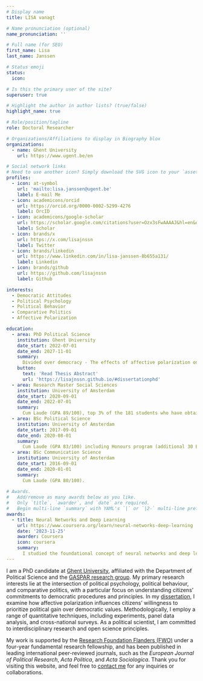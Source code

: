 ```yaml
---
# Display name
title: LISA vanagt

# Name pronunciation (optional)
name_pronunciation: ''

# Full name (for SEO)
first_name: Lisa
last_name: Janssen

# Status emoji
status:
  icon: 

# Is this the primary user of the site?
superuser: true

# Highlight the author in author lists? (true/false)
highlight_name: true

# Role/position/tagline
role: Doctoral Researcher

# Organizations/Affiliations to display in Biography blox
organizations:
  - name: Ghent University
    url: https://www.ugent.be/en

# Social network links
# Need to use another icon? Simply download the SVG icon to your `assets/media/icons/` folder.
profiles:
  - icon: at-symbol
    url: 'mailto:lisa.janssen@ugent.be'
    label: E-mail Me
  - icon: academicons/orcid
    url: https://orcid.org/0000-0002-5299-4276
    label: OrcID
  - icon: academicons/google-scholar
    url: https://scholar.google.com/citations?user=Ozx3sFwAAAAJ&hl=en&oi=sra
    label: Scholar
  - icon: brands/x
    url: https://x.com/lisajnssn
    label: Twitter
  - icon: brands/linkedin
    url: https://www.linkedin.com/in/lisa-janssen-8b655a131/
    label: Linkedin
  - icon: brands/github
    url: https://github.com/lisajnssn
    label: Github

interests:
  - Democratic Attitudes
  - Political Psychology
  - Political Behavior
  - Comparative Politics
  - Affective Polarization

education:
  - area: PhD Political Science
    institution: Ghent University
    date_start: 2022-07-01
    date_end: 2027-11-01
    summary: 
      Divided over democracy - The effects of affective polarization on citizens' democratic attitudes in Europe. Supervised by Prof. Anna Kern (Ghent University) & Prof. Hannah Werner (University of Zürich). 
    button:
      text: 'Read Thesis Abstract'
      url: 'https://lisajnssn.github.io/#dissertationphd'
  - area: Research Master Social Sciences
    institution: University of Amsterdam
    date_start: 2020-09-01
    date_end: 2022-07-01
    summary: 
      Cum Laude (GPA 89/100), top 3% of the 181 students who have obtained their degree between 2016 and 2022 (P97).
  - area: BSc Political Science
    institution: University of Amsterdam
    date_start: 2017-09-01
    date_end: 2020-08-01
    summary:
      Cum Laude (GPA 83/100) including Honours program (additional 30 ECTs at the Vrije Universiteit and University of Amsterdam) (GPA 87/100)
  - area: BSc Communication Science
    institution: University of Amsterdam
    date_start: 2016-09-01
    date_end: 2020-01-01
    summary: 
      Cum Laude (GPA 80/100).
 
# Awards.
#   Add/remove as many awards below as you like.
#   Only `title`, `awarder`, and `date` are required.
#   Begin multi-line `summary` with YAML's `|` or `|2-` multi-line prefix and indent 2 spaces below.
awards:
  - title: Neural Networks and Deep Learning
    url: https://www.coursera.org/learn/neural-networks-deep-learning
    date: '2023-11-25'
    awarder: Coursera
    icon: coursera
    summary:
      I studied the foundational concept of neural networks and deep learning. By the end, I was familiar with the significant technological trends driving the rise of deep learning; build, train, and apply fully connected deep neural networks; implement efficient (vectorized) neural networks; identify key parameters in a neural network’s architecture; and apply deep learning to your own applications.
---
```

I am a PhD candidate at [Ghent University](https://www.ugent.be/en), affiliated with the Department of Political Science and the [GASPAR research group](https://www.ugent.be/ps/politiekewetenschappen/gaspar/en). My primary research interests lie at the intersection of political psychology, political behaviour, and comparative politics, with a particular focus on understanding citizens’ commitments to democratic procedures and principles. In my [dissertation](https://lisajnssn.github.io/#dissertationphd), I examine how affective polarization influences citizens’ willingness to prioritize political gain over democratic values. Methodologically, I employ a range of quantitative techniques, including experiments, panel data analysis, and cross-national surveys. As a political scientist, I am committed to interdisciplinary research and open science principles.

My work is supported by the [Research Foundation Flanders (FWO)](https://www.fwo.be/en/) under a four-year fundamental research fellowship, and has been published in leading international peer-reviewed journals, such as the _European Journal of Political Research_, _Acta Politica_, and _Acta Sociologica_. Thank you for visiting this website, and feel free to [contact me](https://lisajnssn.github.io/contact/) for any inquiries or collaborations.
